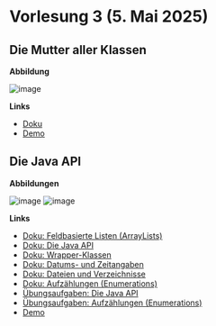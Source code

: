 # Vorlesung 3 (5. Mai 2025)

## Die Mutter aller Klassen

**Abbildung**

![image](https://github.com/user-attachments/assets/ce180cca-97f1-453b-88e4-781f18d82a99)

**Links**

- [Doku](https://jappuccini.github.io/java-docs/production/documentation/object)
- [Demo](https://github.com/appenmaier/java_timtis24/blob/main/src/main/java/main/D03_ObjectMethods.java)

## Die Java API

**Abbildungen**

![image](https://github.com/user-attachments/assets/337c2c8e-d688-42d5-aa4f-cab901c5e809)
![image](https://github.com/user-attachments/assets/63603dcc-fbab-431d-ae3b-b9519530ec7e)

**Links**

- [Doku: Feldbasierte Listen (ArrayLists)](https://jappuccini.github.io/java-docs/production/documentation/array-lists)
- [Doku: Die Java API](https://jappuccini.github.io/java-docs/production/documentation/java-api)
- [Doku: Wrapper-Klassen](https://jappuccini.github.io/java-docs/production/documentation/wrappers)
- [Doku: Datums- und Zeitangaben](https://jappuccini.github.io/java-docs/production/documentation/dates-and-times)
- [Doku: Dateien und Verzeichnisse](https://jappuccini.github.io/java-docs/production/documentation/files)
- [Doku: Aufzählungen (Enumerations)](https://jappuccini.github.io/java-docs/production/documentation/enumerations)
- [Übungsaufgaben: Die Java API](https://jappuccini.github.io/java-docs/production/exercises/java-api/)
- [Übungsaufgaben: Aufzählungen (Enumerations)](https://jappuccini.github.io/java-docs/production/exercises/enumerations/)
- [Demo](https://github.com/appenmaier/java_timtis24/blob/main/src/main/java/main/D04_JavaAPI.java)
